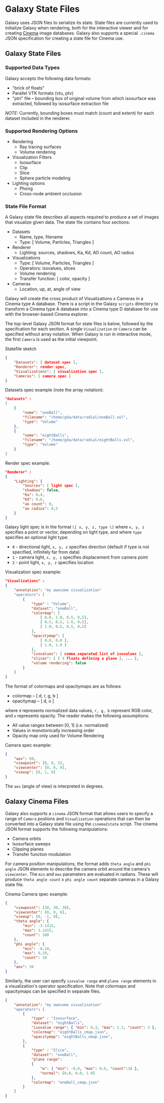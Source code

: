 # Galaxy  State Files

Galaxy uses JSON files to serialize its state. State files are currently used to initialize Galaxy when rendering, both for the interactive viewer and for creating [Cinema][1] image databases. Galaxy also supports a special `.cinema` JSON specification for creating a state file for Cinema use.

## Galaxy State Files
### Supported Data Types

Galaxy accepts the following data formats:

* "brick of floats"
* Parallel VTK formats (vtu, ptv)
* "ptri" file – bounding box of original volume from which isosurface was extracted, followed by isosurface extraction file

*NOTE:* Currently, bounding boxes must match (count and extent) for each dataset included in the renderer. 

### Supported Rendering Options

* Rendering
    - Ray tracing surfaces
    - Volume rendering
* Visualization Filters
    - Isosurface
    - Clip
    - Slice
    - Sphere particle modeling
* Lighting options 
    - Phong
    - Cross-node ambient occlusion

### State File Format

A Galaxy state file describes all aspects required to produce a set of images that visualize given data. The state file contains four sections:

* Datasets
    - Name, type, filename
    - Type: \[ Volume, Particles, Triangles \]
* Renderer
    - Lighting: sources, shadows, Ka, Kd, AO count, AO radius
* Visualizations
    - Type: \[ Volume, Particles, Triangles \]
    - Operators: isovalues, slices
    - Volume rendering
    - Transfer function: \[ color, opacity \]
* Cameras
    - Location, up, at, angle of view

Galaxy will create the cross product of Visualizations x Cameras in a Cinema type A database. There is a script in the Galaxy `scripts` directory to transform a Cinema type A database into a Cinema type D database for use with the browser-based Cinema explorer.

The top-level Galaxy JSON format for state files is below, followed by the specifcation for each section. A single `Visualization` or `Camera` can be specified without array notation. When Galaxy is run in interactive mode, the first `Camera` is used as the initial viewpoint.  

Statefile sketch
```json
{
    "Datasets": [ dataset spec ], 
    "Renderer": render spec, 
    "Visualizations": [ visualization spec ], 
    "Cameras": [ camera spec ]
}
```

Datasets spec example (note the array notation):
```json
"Datasets" :
[
    {
        "name": "oneBall",
        "filename": "/home/gda/data/radial/oneBall.vol", 
        "type": "Volume"
    }, 
    {
        "name": "eightBalls",
        "filename": "/home/gda/data/radial/eightBalls.vol", 
        "type": "Volume"
    } 
]
```

Render spec example:
```json
"Renderer" :
{
    "Lighting": {
        "Sources": [ light spec ], 
        "shadows": false,
        "Ka": 0.4,
        "Kd": 0.6,
        "ao count": 0,
        "ao radius": 0.5 
    }
}
```

Galaxy light spec is in the format `\[ x, y, z, type \]` where `x, y, z` specifies a point or vector, depending on light type, and where `type` specifies an optional light type: 

* `0` - directional light, `x, y, z` specifies direction (default if type is not specified, infinitely far from data)
* `1` - camera light, `x, y, z` specifies displacement from camera point
* `2` - point light, `x, y, z` specifies location 

Visualization spec example:
```json
"Visualizations" : 
{
    "annotation": "my awesome visualization"
    "operators": [
        {
            "type" : "Volume",
            "dataset": "oneBall",
            "colormap": [
                [ 0.0, 1.0, 0.5, 0,5],
                [ 0.5, 0.5, 1.0, 0.5], 
                [ 1.0, 0.5, 0.5, 0.5]
            ], 
            "opacitymap": [
                [ 0.0, 0.0 ],
                [ 1.0, 1.0 ] 
            ],
            "isovalues": [ comma separated list of isovalues ], 
            "slices": [ [ 4 floats defining a plane ], ... ], 
            "volume rendering": false
        }
    ]
}
```

The format of colormaps and opacitymaps are as follows:

* colormap – \[ d, r, g, b \]
* opacitymap – \[ d, o \] 
 
where `d` represents normalized data values, `r, g, b` represent RGB color, and `o` represents opacity. The reader makes the following assumptions:

* All value ranges between \[0, 1\] (i.e. normalized)
* Values in monotonically increasing order 
* Opacity map only used for Volume Rendering


Camera spec example:
```json
{
    "aov": 60, 
    "viewpoint": [0, 0, 5], 
    "viewcenter": [0, 0, 0], 
    "viewup": [0, 1, 0]
}
```
The `aov` (angle of view) is interpreted in degrees.


## Galaxy Cinema Files

Galaxy also supports a `cinema` JSON format that allows users to specify a range of `Camera` postions and `Visualization` operations that can then be converted into a Galaxy state file using the `cinema2state` script. The cinema JSON format supports the following manipulations:

* Camera orbits
* Isosurface sweeps
* Clipping planes
* Transfer function modulation

For camera position manipulations, the format adds `theta angle` and `phi angle` JSON elements to describe the camera orbit around the camera's `viewcenter`. The `min` and `max` parameters are evaluated in radians. These will produce `theta angle count` x `phi angle count` separate cameras in a Galaxy state file.

Cinema Camera spec example:
```json
{
    "viewpoint": [30, 30, 30], 
    "viewcenter": [0, 0, 0], 
    "viewup": [0, -1, 0], 
    "theta angle": {
        "min": -3.1415, 
        "max": 3.1415, 
        "count": 100
    }, 
    "phi angle": {
        "min": -0.10, 
        "max": 0.10, 
        "count": 10
    },
    "aov": 30 
}
```

Similarly, the user can specify `isovalue range` and `plane range` elements in a visualization's operator specification. Note that colormaps and opacitymaps can be specified in separate files.

```json
{
    "annotation": "my awesome visualization"
    "operators": [
        {
            "type" : "Isosurface",
            "dataset": "eightBalls",
            "isovalue range": { "min": 0.3, "max": 1.3, "count": 3 },
            "colormap": "eightBalls_cmap.json",
            "opacitymap": "eightBalls_omap.json",
        }, 
        {
            "type" : "Slice",
            "dataset": "oneBall",
            "plane range":
            {
                "w": { "min": -0.9, "max": 0.9, "count":10 },
                "normal": [0.0, 0.0, 1.0]
            },
            "colormap": "oneBall_cmap.json"
        }
    ]
}
```


[1]: https://www.cinemascience.org/